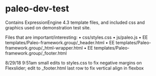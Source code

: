 # paleo-dev-test

Contains ExpressionEngine 4.3 template files, and included css and graphics used on demonstration test site.

Files that are important/interesting:
  • css/styles.css
  • js/paleo.js
  • EE templates/Paleo-framework.group/_header.html
  • EE templates/Paleo-framework.group/_html-wrapper.html
 •  EE templates/Paleo-framework.group/_footer.html

8/29/18 9:51am
small edits to styles.css to fix negative margins on Flexslider; 
edit to _footer.html last row to fix vertical align in flexbox
